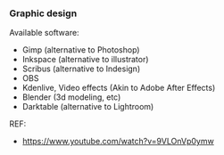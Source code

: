 ### Graphic design

Available software: 

- Gimp (alternative to Photoshop)
- Inkspace (alternative to illustrator)
- Scribus (alternative to Indesign)
- OBS
- Kdenlive, Video effects (Akin to Adobe After Effects)
- Blender (3d modeling, etc)
- Darktable (alternative to Lightroom)

REF:

- https://www.youtube.com/watch?v=9VLOnVp0ymw

